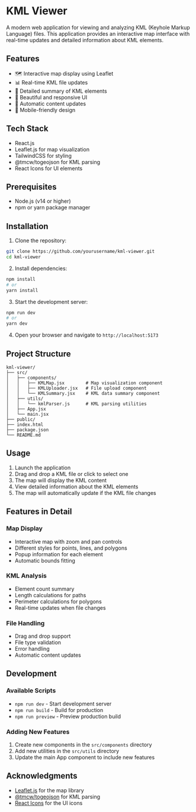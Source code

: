 # KML Viewer

A modern web application for viewing and analyzing KML (Keyhole Markup Language) files. This application provides an interactive map interface with real-time updates and detailed information about KML elements.

## Features

- 🗺️ Interactive map display using Leaflet
- 📊 Real-time KML file updates
- 📝 Detailed summary of KML elements
- 🎨 Beautiful and responsive UI
- 🔄 Automatic content updates
- 📱 Mobile-friendly design

## Tech Stack

- React.js
- Leaflet.js for map visualization
- TailwindCSS for styling
- @tmcw/togeojson for KML parsing
- React Icons for UI elements

## Prerequisites

- Node.js (v14 or higher)
- npm or yarn package manager

## Installation

1. Clone the repository:
```bash
git clone https://github.com/yourusername/kml-viewer.git
cd kml-viewer
```

2. Install dependencies:
```bash
npm install
# or
yarn install
```

3. Start the development server:
```bash
npm run dev
# or
yarn dev
```

4. Open your browser and navigate to `http://localhost:5173`

## Project Structure

```
kml-viewer/
├── src/
│   ├── components/
│   │   ├── KMLMap.jsx        # Map visualization component
│   │   ├── KMLUploader.jsx   # File upload component
│   │   └── KMLSummary.jsx    # KML data summary component
│   ├── utils/
│   │   └── kmlParser.js      # KML parsing utilities
│   ├── App.jsx
│   └── main.jsx
├── public/
├── index.html
├── package.json
└── README.md
```

## Usage

1. Launch the application
2. Drag and drop a KML file or click to select one
3. The map will display the KML content
4. View detailed information about the KML elements
5. The map will automatically update if the KML file changes

## Features in Detail

### Map Display
- Interactive map with zoom and pan controls
- Different styles for points, lines, and polygons
- Popup information for each element
- Automatic bounds fitting

### KML Analysis
- Element count summary
- Length calculations for paths
- Perimeter calculations for polygons
- Real-time updates when file changes

### File Handling
- Drag and drop support
- File type validation
- Error handling
- Automatic content updates

## Development

### Available Scripts

- `npm run dev` - Start development server
- `npm run build` - Build for production
- `npm run preview` - Preview production build

### Adding New Features

1. Create new components in the `src/components` directory
2. Add new utilities in the `src/utils` directory
3. Update the main App component to include new features


## Acknowledgments

- [Leaflet.js](https://leafletjs.com/) for the map library
- [@tmcw/togeojson](https://github.com/tmcw/togeojson) for KML parsing
- [React Icons](https://react-icons.github.io/react-icons/) for the UI icons


